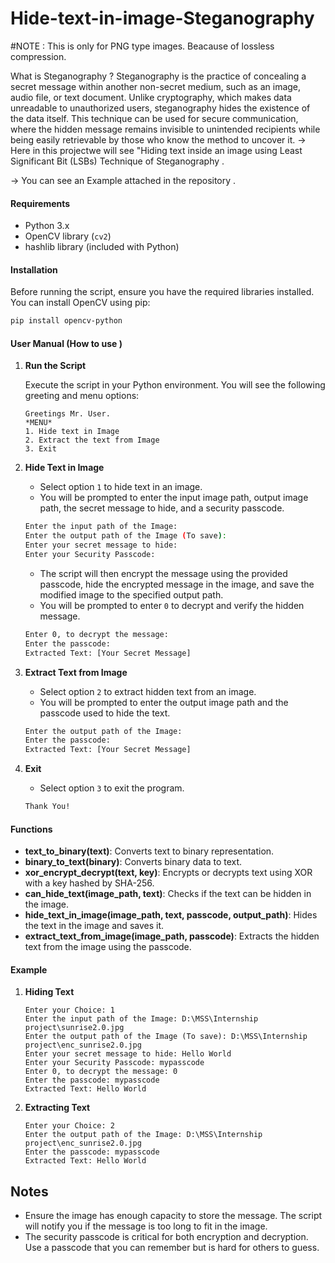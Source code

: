 # Hide-text-in-image-Steganography

#NOTE : This is only for PNG type images. Beacause of lossless compression.

What is Steganography ?
Steganography is the practice of concealing a secret message within another non-secret medium, such as an image, audio file, or text document. Unlike cryptography, which makes data unreadable to unauthorized users, steganography hides the existence of the data itself. This technique can be used for secure communication, where the hidden message remains invisible to unintended recipients while being easily retrievable by those who know the method to uncover it.
-> Here in this projectwe will see "Hiding text inside an image using Least Significant Bit (LSBs) Technique of Steganography .

-> You can see an Example attached in the repository .


#### Requirements

- Python 3.x
- OpenCV library (`cv2`)
- hashlib library (included with Python)

#### Installation

Before running the script, ensure you have the required libraries installed. You can install OpenCV using pip:

```sh
pip install opencv-python
```

#### User Manual (How to use )

1. **Run the Script**

   Execute the script in your Python environment. You will see the following greeting and menu options:

   ```
   Greetings Mr. User.
   *MENU*
   1. Hide text in Image
   2. Extract the text from Image
   3. Exit
   ```

2. **Hide Text in Image**

   - Select option `1` to hide text in an image.
   - You will be prompted to enter the input image path, output image path, the secret message to hide, and a security passcode.

   ```sh
   Enter the input path of the Image:
   Enter the output path of the Image (To save):
   Enter your secret message to hide:
   Enter your Security Passcode:
   ```

   - The script will then encrypt the message using the provided passcode, hide the encrypted message in the image, and save the modified image to the specified output path.
   - You will be prompted to enter `0` to decrypt and verify the hidden message.

   ```sh
   Enter 0, to decrypt the message:
   Enter the passcode:
   Extracted Text: [Your Secret Message]
   ```

3. **Extract Text from Image**

   - Select option `2` to extract hidden text from an image.
   - You will be prompted to enter the output image path and the passcode used to hide the text.

   ```sh
   Enter the output path of the Image:
   Enter the passcode:
   Extracted Text: [Your Secret Message]
   ```

4. **Exit**

   - Select option `3` to exit the program.

   ```sh
   Thank You!
   ```

#### Functions

- **text_to_binary(text)**: Converts text to binary representation.
- **binary_to_text(binary)**: Converts binary data to text.
- **xor_encrypt_decrypt(text, key)**: Encrypts or decrypts text using XOR with a key hashed by SHA-256.
- **can_hide_text(image_path, text)**: Checks if the text can be hidden in the image.
- **hide_text_in_image(image_path, text, passcode, output_path)**: Hides the text in the image and saves it.
- **extract_text_from_image(image_path, passcode)**: Extracts the hidden text from the image using the passcode.

#### Example

1. **Hiding Text**

   ```
   Enter your Choice: 1
   Enter the input path of the Image: D:\MSS\Internship project\sunrise2.0.jpg
   Enter the output path of the Image (To save): D:\MSS\Internship project\enc_sunrise2.0.jpg
   Enter your secret message to hide: Hello World
   Enter your Security Passcode: mypasscode
   Enter 0, to decrypt the message: 0
   Enter the passcode: mypasscode
   Extracted Text: Hello World
   ```

2. **Extracting Text**

   ```
   Enter your Choice: 2
   Enter the output path of the Image: D:\MSS\Internship project\enc_sunrise2.0.jpg
   Enter the passcode: mypasscode
   Extracted Text: Hello World
   ```

## Notes

- Ensure the image has enough capacity to store the message. The script will notify you if the message is too long to fit in the image.
- The security passcode is critical for both encryption and decryption. Use a passcode that you can remember but is hard for others to guess.

